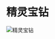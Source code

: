 # 精灵宝钻

![精灵宝钻](https://github.com/Kua-Fu/blog-book-images/blob/main/reading/novel/the_silmarillion/the_silmarillion.png?raw=true)
